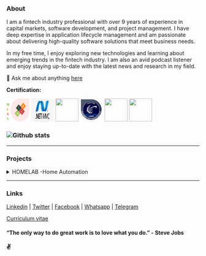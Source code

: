 ### About

I am a fintech industry professional with over 9 years of experience in capital markets, software development, and project management. I have deep expertise in application lifecycle management and am passionate about delivering high-quality software solutions that meet business needs.

In my free time, I enjoy exploring new technologies and learning about emerging trends in the fintech industry. I am also an avid podcast listener and enjoy staying up-to-date with the latest news and research in my field.

💬 Ask me about anything [here](https://wa.me/message/44OBR2ND4KVQI1)



**Certification:**  

[<code><img height="60" width="60" src="https://github.com/1ramkrishnan/1Ramkrishnan.github.io/raw/master/images/mean.png"></code>](https://drive.google.com/file/d/1-ArkycQZgtb7_4Jw-Vuw6bB8QLHb6Or2/view?usp=share_link)
[<code><img height="60" width="60" src="https://github.com/1ramkrishnan/1Ramkrishnan.github.io/raw/master/images/aspnet.jpg"></code>](https://drive.google.com/file/d/1-X6IL5UW_Asf6ra6_lbA0K0_W29xNbjS/view?usp=share_link)
[<code><img height="60" width="60" src="https://i0.wp.com/www.msicertified.com/wp-content/uploads/2021/10/PMEC.png?resize=150%2C150&is-pending-load=1#038;ssl=1"></code>](https://drive.google.com/file/d/1-EHClNZ8j6YAiBGMnvyKDqPVTUydGBlQ/view?usp=share_link)
[<code><img height="60" width="60" src="https://raw.githubusercontent.com/1ramkrishnan/1Ramkrishnan.github.io/master/images/lsswb150.png"></code>](https://drive.google.com/file/d/1pW2_VcX14IB5j_13cmO8lE0toykxCAGS/view?usp=share_link)
[<code><img height="60" width="60" src="https://images.credly.com/size/680x680/images/b870667f-00a3-48d7-b988-9c02b441b883/image.png"></code>](https://www.credly.com/badges/5af788da-a8b8-4315-bab3-145b4129537b/public_url)
[<code><img height="60" width="60" src="https://images.credly.com/size/680x680/images/81f903ed-c3a1-4f4b-afcd-e03331a5b12c/image.png"></code>](https://www.credly.com/badges/3f34cc17-619e-4feb-8aff-4ead1b2e50ba/public_url)
### ![Github stats](https://github-readme-stats.vercel.app/api?username=1ramkrishnan&count_private=true&hide=prs,issues)
---
### Projects

<details>
  <summary>HOMELAB -Home Automation</summary>
  
When it comes to home automation there are tons of open source software available but i wanted something for my own needs. So, I turned my Raspberry Pi zero 2 W into a powerful network hub that does everything from blocking ads to streaming movies. Here are the main features of my setup:

- DNS: I used [Pi-hole](https://pi-hole.net) as a DNS server that blocks ads, malicious links and trackers at the network level. This way, I can enjoy a faster and cleaner browsing and ad-free experience on all my devices, including my smart TV and mobile apps. Pi-hole is easy to install and configure, and it also provides a nice web interface where I can see the statistics and logs of all the queries and blocked domains.

- Network monitoring: I wrote a shell script that monitors my network continuously for speed, latency and potential intrusions. It also checks for network traces using [PSAD](https://github.com/mrash/psad) tool, which detects and alerts me of any port scans or attacks on my network. The script runs every 15 minutes and sends me a notification on my phone using ntfy app if there is any issue or anomaly.

- Torrent: I configured [Transmission RPC](https://transmissionbt.com), which downloads HD quality movies from various torrent sites automatically using torrent RSS feeds. This saves me time and bandwidth from manually searching and downloading movies online. Transmission RPC is a lightweight and user-friendly torrent client that runs as a daemon on my Raspberry Pi and can be controlled remotely via web or mobile app.

- Streaming: To watch all these movies seamlessly on any device within my network, I also configured MiniDLNA, which allows me to stream movies from my Raspberry Pi to my TV, laptop or phone. [MiniDLNA](https://help.ubuntu.com/community/MiniDLNA) is a simple and fast media server that supports DLNA/UPnP protocols and can handle various formats of video, audio and image files.

- Network Access: To access my network from outside, i was initially thinking of configuring the openvpn but unfortunately my raspberry already exhausted with all other task. So i configure lightweight [Zerotier](https://www.zerotier.com) network tunnel which gives me access to my network from anywhere. Zerotier is a secure and easy-to-use virtual network that creates encrypted peer-to-peer connections between devices.

- Maintenance: I have scheduled few cron jobs to remove unwanted files and watched movies from my Raspberry Pi to free up some space. I also set up a daily reboot of my router and DNS server to ensure optimal performance.

- Reporting: To keep track of everything that's going on in my homelab project, I use [ntfy](https://ntfy.sh) mobile app that reports to me hourly on various metrics such as weather, network speed, latency, internet outage and system status.

That's it for today! I hope you enjoyed reading about my homelab project and got some inspiration for your own. Iam compiling this project with scripts and config in my private repository once it is ready i will make it public for your reference.

</details>



---
### Links

[Linkedin](https://www.linkedin.com/in/1ramkrishnan) | 
[Twitter](https://twitter.com/1rkthevar) | 
[Facebook](https://www.facebook.com/ramkrishnan.thevar) | 
[Whatsapp](https://wa.me/message/44OBR2ND4KVQI1) | 
[Telegram](https://t.me/rkthevar1)



[Curriculum vitae](https://drive.google.com/file/d/10M0RabL1QvA1CtbITbOJNpdDjPFiqrzK/view?usp=share_link)

#### “The only way to do great work is to love what you do.” - Steve Jobs
#### ✌️
